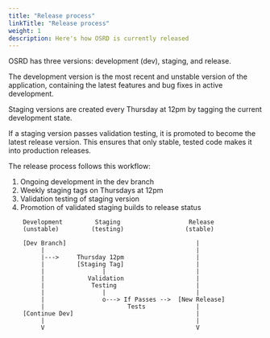 ```yaml
---
title: "Release process"
linkTitle: "Release process"
weight: 1
description: Here's how OSRD is currently released
---
```


OSRD has three versions: development (dev), staging, and release.

The development version is the most recent and unstable version of the application, containing the latest features and bug fixes in active development.

Staging versions are created every Thursday at 12pm by tagging the current development state.

If a staging version passes validation testing, it is promoted to become the latest release version. This ensures that only stable, tested code makes it into production releases.

The release process follows this workflow:

1. Ongoing development in the dev branch
2. Weekly staging tags on Thursdays at 12pm
3. Validation testing of staging version
4. Promotion of validated staging builds to release status

```ascii
    Development         Staging                   Release
    (unstable)         (testing)                 (stable)

    [Dev Branch]                                    |
         |                                          |
         |--->     Thursday 12pm                    |
         |         [Staging Tag]                    |
         |                |                         |
         |            Validation                    |
         |             Testing                      |
         |                |                         |
         |                o---> If Passes -->  [New Release]
         |                       Tests              |
    [Continue Dev]                                  |
         |                                          |
         V                                          V
```
